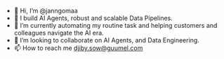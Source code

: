 - 👋 Hi, I’m @janngomaa
- 👀 I build AI Agents, robust and scalable Data Pipelines.
- 🌱 I’m currently automating my routine task and helping customers and colleagues navigate the AI era.
- 💞️ I’m looking to collaborate on AI Agents, and Data Engineering.
- 📫 How to reach me djiby.sow@guumel.com

<!---
janngomaa/janngomaa is a ✨ special ✨ repository because its `README.md` (this file) appears on your GitHub profile.
You can click the Preview link to take a look at your changes.
--->
